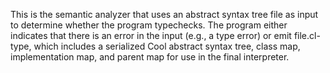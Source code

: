 This is the semantic analyzer that uses an abstract syntax tree file as input to determine whether the program typechecks.
The program either indicates that there is an error in the input (e.g., a type error) or emit file.cl-type, which includes 
a serialized Cool abstract syntax tree, class map, implementation map, and parent map for use in the final interpreter.
